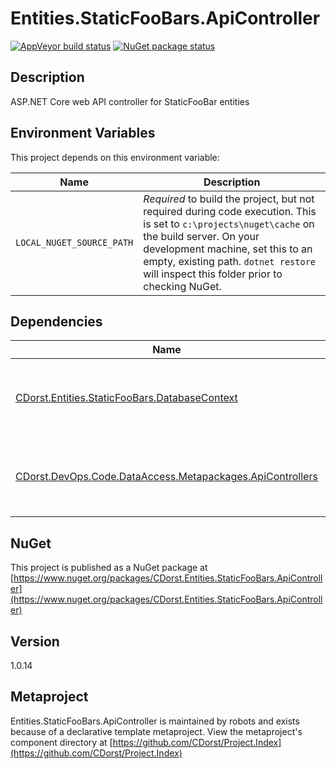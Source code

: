 # Entities.StaticFooBars.ApiController

[![AppVeyor build status](https://img.shields.io/appveyor/ci/cdorst/entities-staticfoobars-apicontroller.svg?label=AppVeyor&style=for-the-badge)](https://ci.appveyor.com/project/cdorst/entities-staticfoobars-apicontroller)
[![NuGet package status](https://img.shields.io/nuget/v/CDorst.Entities.StaticFooBars.ApiController.svg?label=NuGet&style=for-the-badge)](https://www.nuget.org/packages/CDorst.Entities.StaticFooBars.ApiController)

## Description

ASP.NET Core web API controller for StaticFooBar entities

## Environment Variables

This project depends on this environment variable:

Name | Description
---- | -----------
`LOCAL_NUGET_SOURCE_PATH` | *Required* to build the project, but not required during code execution. This is set to `c:\projects\nuget\cache` on the build server. On your development machine, set this to an empty, existing path. `dotnet restore` will inspect this folder prior to checking NuGet.

## Dependencies

Name | Status
---- | ------
[CDorst.Entities.StaticFooBars.DatabaseContext](https://github.com/CDorst/Entities.StaticFooBars.DatabaseContext) | [![AppVeyor build status](https://img.shields.io/appveyor/ci/cdorst/entities-staticfoobars-databasecontext.svg?label=AppVeyor&style=flat-square)](https://ci.appveyor.com/project/cdorst/entities-staticfoobars-databasecontext) [![NuGet package status](https://img.shields.io/nuget/v/CDorst.Entities.StaticFooBars.DatabaseContext.svg?label=NuGet&style=flat-square)](https://www.nuget.org/packages/CDorst.Entities.StaticFooBars.DatabaseContext)
[CDorst.DevOps.Code.DataAccess.Metapackages.ApiControllers](https://github.com/CDorst/DevOps.Code.DataAccess.Metapackages.ApiControllers) | [![AppVeyor build status](https://img.shields.io/appveyor/ci/cdorst/devops-code-dataaccess-metapackages-apicontrollers.svg?label=AppVeyor&style=flat-square)](https://ci.appveyor.com/project/cdorst/devops-code-dataaccess-metapackages-apicontrollers) [![NuGet package status](https://img.shields.io/nuget/v/CDorst.DevOps.Code.DataAccess.Metapackages.ApiControllers.svg?label=NuGet&style=flat-square)](https://www.nuget.org/packages/CDorst.DevOps.Code.DataAccess.Metapackages.ApiControllers)

## NuGet

This project is published as a NuGet package at [https://www.nuget.org/packages/CDorst.Entities.StaticFooBars.ApiController](https://www.nuget.org/packages/CDorst.Entities.StaticFooBars.ApiController)

## Version

1.0.14

## Metaproject

Entities.StaticFooBars.ApiController is maintained by robots and exists because of a declarative template metaproject. View the metaproject's component directory at [https://github.com/CDorst/Project.Index](https://github.com/CDorst/Project.Index)

